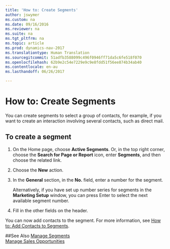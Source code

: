```yaml
---
title: 'How to: Create Segments'
author: jswymer
ms.custom: na
ms.date: 09/16/2016
ms.reviewer: na
ms.suite: na
ms.tgt_pltfrm: na
ms.topic: article
ms.prod: dynamics-nav-2017
ms.translationtype: Human Translation
ms.sourcegitcommit: 51adfb3588099c496f0946ff71da5c6fe518f070
ms.openlocfilehash: 62b9e2c54e7229e9c9e8fdd51f56ee874b34ab40
ms.contentlocale: en-au
ms.lasthandoff: 06/26/2017

---
```

# <a name="how-to-create-segments"></a>How to: Create Segments
You can create segments to select a group of contacts, for example, if you want to create an interaction involving several contacts, such as direct mail.

## <a name="to-create-a-segment"></a>To create a segment
1. On the Home page, choose **Active Segments**. Or, in the top right corner, choose the **Search for Page or Report** icon, enter **Segments**, and then choose the related link.
2. Choose the **New** action.
3. In the **General** section, in the **No.** field, enter a number for the segment.

    Alternatively, if you have set up number series for segments in the **Marketing Setup** window, you can press Enter to select the next available segment number.
4. Fill in the other fields on the header.

You can now add contacts to the segment. For more information, see [How to: Add Contacts to Segments](marketing-add-contact-segment.md).

##<a name="see-also"></a>See Also
[Manage Segments](marketing-segments.md)  
[Manage Sales Opportunities](marketing-manage-sales-opportunities.md)  

